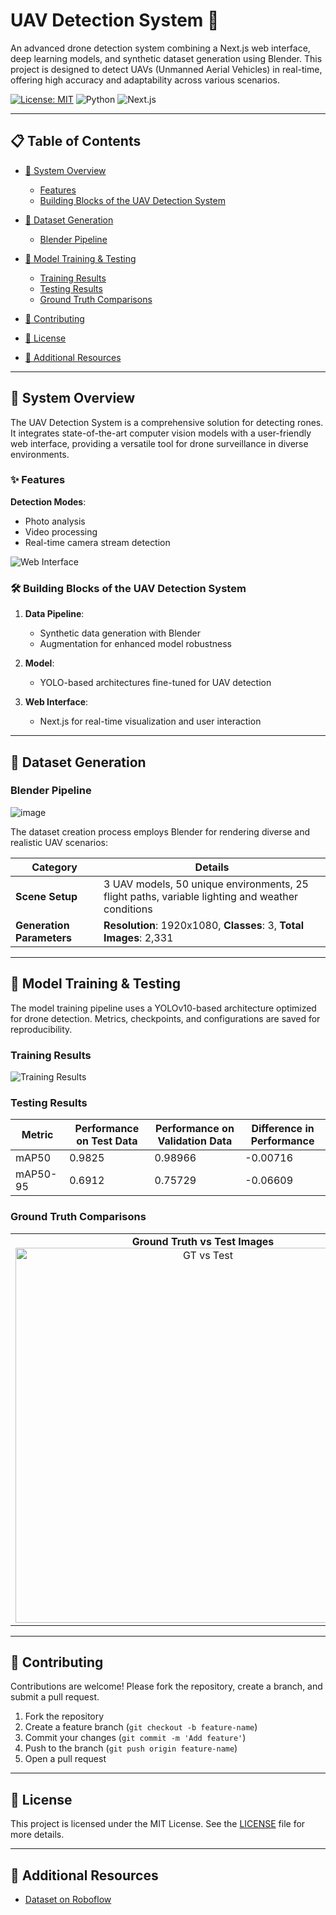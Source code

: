 # UAV Detection System 🚁  

An advanced drone detection system combining a Next.js web interface, deep learning models, and synthetic dataset generation using Blender. This project is designed to detect  UAVs (Unmanned Aerial Vehicles) in real-time, offering high accuracy and adaptability across various scenarios.  

[![License: MIT](https://img.shields.io/badge/License-MIT-yellow.svg)](https://opensource.org/licenses/MIT)  ![Python](https://img.shields.io/badge/python-3.8%2B-blue)  ![Next.js](https://img.shields.io/badge/Next.js-13.0%2B-black)  

---

## 📋 Table of Contents

- [🎯 System Overview](#-system-overview)
  - [Features](#-features)
  - [Building Blocks of the UAV Detection System](#️-building-blocks-of-the-uav-detection-system)

- [🎨 Dataset Generation](#-dataset-generation)
  - [Blender Pipeline](#blender-pipeline)

- [🧠 Model Training & Testing](#-model-training--testing)
  - [Training Results](#training-results)
  - [Testing Results](#testing-results)
  - [Ground Truth Comparisons](#ground-truth-comparisons)

- [🤝 Contributing](#-contributing)

- [📄 License](#-license)

- [🔗 Additional Resources](#-additional-resources)


---

## 🎯 System Overview  

The UAV Detection System is a comprehensive solution for detecting rones. It integrates state-of-the-art computer vision models with a user-friendly web interface, providing a versatile tool for drone surveillance in diverse environments.  

### ✨ Features  

**Detection Modes**:  
  - Photo analysis  
  - Video processing  
  - Real-time camera stream detection  

![Web Interface](https://github.com/user-attachments/assets/85af3dd7-a953-43ed-954c-a5a5cfcfe606)  

### 🛠️ Building Blocks of the UAV Detection System

1. **Data Pipeline**:  
   - Synthetic data generation with Blender  
   - Augmentation for enhanced model robustness  

2. **Model**:  
   - YOLO-based architectures fine-tuned for UAV detection  

3. **Web Interface**:  
   - Next.js for real-time visualization and user interaction   

---

## 🎨 Dataset Generation  

### Blender Pipeline  

![image](https://github.com/user-attachments/assets/655fc449-2417-42c8-8a8c-ee260a3d9d58)


The dataset creation process employs Blender for rendering diverse and realistic UAV scenarios:  

| **Category**            | **Details**                                                                                 |
|--------------------------|---------------------------------------------------------------------------------------------|
| **Scene Setup**          | 3 UAV models, 50 unique environments, 25 flight paths, variable lighting and weather conditions |
| **Generation Parameters** | **Resolution**: 1920x1080, **Classes**: 3, **Total Images**: 2,331                         |

---

## 🧠 Model Training & Testing

The model training pipeline uses a YOLOv10-based architecture optimized for drone detection. Metrics, checkpoints, and configurations are saved for reproducibility.  

### Training Results  

![Training Results](https://github.com/user-attachments/assets/444a1b79-105b-4df3-ad46-cddb025a2100)  

### Testing Results  


| Metric       | Performance on Test Data | Performance on Validation Data | Difference in Performance |
|--------------|--------------------------|--------------------------------|---------------------------|
| mAP50        | 0.9825                   | 0.98966                        | -0.00716                  |
| mAP50-95     | 0.6912                   | 0.75729                        | -0.06609                  |


### Ground Truth Comparisons  

<table>
  <tr>
    <td align="center"><b>Ground Truth vs Test Images</b><br>
      <img src="https://github.com/user-attachments/assets/2d2b7c4e-0c54-4dd4-82a9-115dae0edab8" alt="GT vs Test" width="600">
    </td>
    <td align="center"><b>Ground Truth vs Real Images</b><br>
      <img src="https://github.com/user-attachments/assets/356a9e88-c323-4feb-b446-cf4f1af10d61" alt="GT vs Real" width="600">
    </td>
  </tr>
</table>

---


## 🤝 Contributing  

Contributions are welcome! Please fork the repository, create a branch, and submit a pull request.  

1. Fork the repository  
2. Create a feature branch (`git checkout -b feature-name`)  
3. Commit your changes (`git commit -m 'Add feature'`)  
4. Push to the branch (`git push origin feature-name`)  
5. Open a pull request  

---

## 📄 License  

This project is licensed under the MIT License. See the [LICENSE](LICENSE) file for more details.  

---

## 🔗 Additional Resources  

- [Dataset on Roboflow](https://universe.roboflow.com/ai-jbsna/drone3-c8zgs/dataset/18)  

